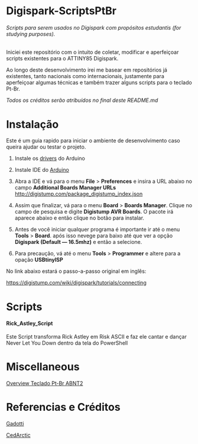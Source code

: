 # Digispark-ScriptsPtBr
###### Scripts para serem usados no Digispark com propósitos estudantis (for studying purposes).

Iniciei este repositório com o intuito de coletar, modificar e aperfeiçoar scripts existentes para o ATTINY85 Digispark.

Ao longo deste desenvolvimento irei me basear em repositórios já existentes, tanto nacionais como internacionais, justamente para aperfeiçoar algumas técnicas e também trazer alguns scripts para o teclado Pt-Br.

_Todos os créditos serão atribuídos no final deste README.md_

# Instalação

Este é um guia rapido para iniciar o ambiente de desenvolvimento caso queira ajudar ou testar o projeto.

1. Instale os [drivers](https://github.com/digistump/DigistumpArduino/releases) do Arduino

2. Instale IDE do [Arduino](https://www.arduino.cc/en/software)

3. Abra a IDE e vá para o menu **File** > **Preferences** e insira a URL abaixo no campo **Additional Boards Manager URLs**
   http://digistump.com/package_digistump_index.json
   
4. Assim que finalizar, vá para o menu **Board** > **Boards Manager**. Clique no campo de pesquisa e digite **Digistump AVR Boards**. O pacote irá aparece abaixo e então clique no botão para instalar.

5. Antes de você iniciar qualquer programa é importante ir até o menu **Tools** > **Board**. após isso nevege para baixo até que ver a opção **Digispark (Default — 16.5mhz)** e então a selecione.

6. Para precaução, vá até o menu **Tools** > **Programmer** e altere para a opação **USBtinyISP**

No link abaixo estará o passo-a-passo original em inglês: 

https://digistump.com/wiki/digispark/tutorials/connecting

# Scripts

#### Rick_Astley_Script

Este Script transforma Rick Astley em Risk ASCII e faz ele cantar e dançar Never Let You Down dentro da tela do PowerShell

# Miscellaneous

[Overview Teclado Pt-Br ABNT2](http://kbdlayout.info/KBDBR)

# Referencias e Créditos

[Gadotti](https://github.com/Gadotti/DigisparkScripts)

[CedArctic](https://github.com/CedArctic/DigiSpark-Scripts)